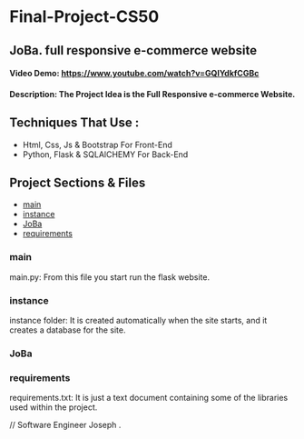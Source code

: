 # Final-Project-CS50

## JoBa. full responsive e-commerce website

#### Video Demo:  <https://www.youtube.com/watch?v=GQIYdkfCGBc>
#### Description: The Project Idea is the Full Responsive e-commerce Website.
## Techniques That Use : 

- Html, Css, Js & Bootstrap For Front-End
- Python, Flask & SQLAlCHEMY For Back-End

## Project Sections & Files

- [main](#main)
- [instance](#instance)
- [JoBa](#joba)
- [requirements](#requirements)

### main

main.py: From this file you start run the flask website.

### instance

instance folder: It is created automatically when the site starts, and it creates a database for the site.

### JoBa

### requirements

requirements.txt: It is just a text document containing some of the libraries used within the project.

// Software Engineer Joseph .
